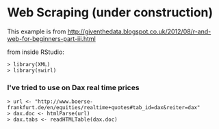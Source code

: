 # Web Scraping (under construction)

This example is from http://giventhedata.blogspot.co.uk/2012/08/r-and-web-for-beginners-part-iii.html

from inside RStudio:
```{R}
> library(XML)
> library(swirl)
```

### I've tried to use on Dax real time prices
```{R}
> url <- "http://www.boerse-frankfurt.de/en/equities/realtime+quotes#tab_id=dax&reiter=dax"
> dax.doc <- htmlParse(url)
> dax.tabs <- readHTMLTable(dax.doc)
```
